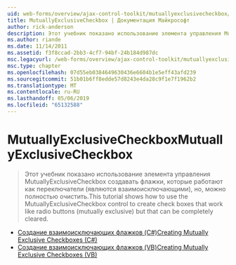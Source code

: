 ```yaml
---
uid: web-forms/overview/ajax-control-toolkit/mutuallyexclusivecheckbox/index
title: MutuallyExclusiveCheckbox | Документация Майкрософт
author: rick-anderson
description: Этот учебник показано использование элемента управления MutuallyExclusiveCheckbox создавать флажки, которые работают как переключатели (являются взаимоисключающими), но это может оказаться...
ms.author: riande
ms.date: 11/14/2011
ms.assetid: f3f8ccad-2bb3-4cf7-94bf-24b184d987dc
msc.legacyurl: /web-forms/overview/ajax-control-toolkit/mutuallyexclusivecheckbox
msc.type: chapter
ms.openlocfilehash: 07d55eb0384649630436e6604b1e5eff43afd239
ms.sourcegitcommit: 51b01b6ff8edde57d8243e4da28c9f1e7f1962b2
ms.translationtype: MT
ms.contentlocale: ru-RU
ms.lasthandoff: 05/06/2019
ms.locfileid: "65132588"
---
```

# <a name="mutuallyexclusivecheckbox"></a><span data-ttu-id="eab74-103">MutuallyExclusiveCheckbox</span><span class="sxs-lookup"><span data-stu-id="eab74-103">MutuallyExclusiveCheckbox</span></span>

> <span data-ttu-id="eab74-104">Этот учебник показано использование элемента управления MutuallyExclusiveCheckbox создавать флажки, которые работают как переключатели (являются взаимоисключающими), но, можно полностью очистить.</span><span class="sxs-lookup"><span data-stu-id="eab74-104">This tutorial shows how to use the MutuallyExclusiveCheckbox control to create check boxes that work like radio buttons (mutually exclusive) but that can be completely cleared.</span></span>

- [<span data-ttu-id="eab74-105">Создание взаимоисключающих флажков (C#)</span><span class="sxs-lookup"><span data-stu-id="eab74-105">Creating Mutually Exclusive Checkboxes (C#)</span></span>](creating-mutually-exclusive-checkboxes-cs.md)
- [<span data-ttu-id="eab74-106">Создание взаимоисключающих флажков (VB)</span><span class="sxs-lookup"><span data-stu-id="eab74-106">Creating Mutually Exclusive Checkboxes (VB)</span></span>](creating-mutually-exclusive-checkboxes-vb.md)
